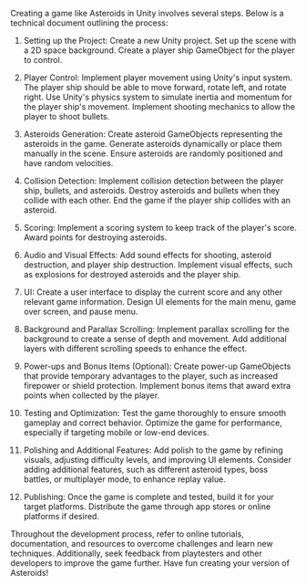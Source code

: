 Creating a game like Asteroids in Unity involves several steps. Below is a technical document outlining the process:

1. Setting up the Project:
Create a new Unity project.
Set up the scene with a 2D space background.
Create a player ship GameObject for the player to control.

2. Player Control:
Implement player movement using Unity's input system. The player ship should be able to move forward, rotate left, and rotate right.
Use Unity's physics system to simulate inertia and momentum for the player ship's movement.
Implement shooting mechanics to allow the player to shoot bullets.

3. Asteroids Generation:
Create asteroid GameObjects representing the asteroids in the game.
Generate asteroids dynamically or place them manually in the scene.
Ensure asteroids are randomly positioned and have random velocities.

4. Collision Detection:
Implement collision detection between the player ship, bullets, and asteroids.
Destroy asteroids and bullets when they collide with each other.
End the game if the player ship collides with an asteroid.

5. Scoring:
Implement a scoring system to keep track of the player's score.
Award points for destroying asteroids.

6. Audio and Visual Effects:
Add sound effects for shooting, asteroid destruction, and player ship destruction.
Implement visual effects, such as explosions for destroyed asteroids and the player ship.

7. UI:
Create a user interface to display the current score and any other relevant game information.
Design UI elements for the main menu, game over screen, and pause menu.

8. Background and Parallax Scrolling:
Implement parallax scrolling for the background to create a sense of depth and movement.
Add additional layers with different scrolling speeds to enhance the effect.

9. Power-ups and Bonus Items (Optional):
Create power-up GameObjects that provide temporary advantages to the player, such as increased firepower or shield protection.
Implement bonus items that award extra points when collected by the player.

10. Testing and Optimization:
Test the game thoroughly to ensure smooth gameplay and correct behavior.
Optimize the game for performance, especially if targeting mobile or low-end devices.

11. Polishing and Additional Features:
Add polish to the game by refining visuals, adjusting difficulty levels, and improving UI elements.
Consider adding additional features, such as different asteroid types, boss battles, or multiplayer mode, to enhance replay value.

12. Publishing:
Once the game is complete and tested, build it for your target platforms.
Distribute the game through app stores or online platforms if desired.

Throughout the development process, refer to online tutorials, documentation, and resources to overcome challenges and learn new techniques. 
Additionally, seek feedback from playtesters and other developers to improve the game further. Have fun creating your version of Asteroids!
